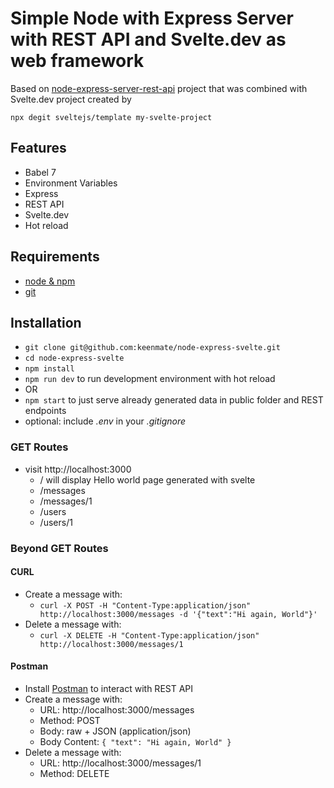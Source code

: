 # Simple Node with Express Server with REST API and Svelte.dev as web framework

Based on [node-express-server-rest-api](https://github.com/rwieruch/node-express-server-rest-api) project that was combined with Svelte.dev project created by

```
npx degit sveltejs/template my-svelte-project
```

## Features

- Babel 7
- Environment Variables
- Express
- REST API
- Svelte.dev
- Hot reload

## Requirements

- [node & npm](https://nodejs.org/en/)
- [git](https://www.robinwieruch.de/git-essential-commands/)

## Installation

- `git clone git@github.com:keenmate/node-express-svelte.git`
- `cd node-express-svelte`
- `npm install`
- `npm run dev` to run development environment with hot reload
- OR
- `npm start` to just serve already generated data in public folder and REST endpoints
- optional: include _.env_ in your _.gitignore_

### GET Routes

- visit http://localhost:3000
  - / will display Hello world page generated with svelte
  - /messages
  - /messages/1
  - /users
  - /users/1

### Beyond GET Routes

#### CURL

- Create a message with:
  - `curl -X POST -H "Content-Type:application/json" http://localhost:3000/messages -d '{"text":"Hi again, World"}'`
- Delete a message with:
  - `curl -X DELETE -H "Content-Type:application/json" http://localhost:3000/messages/1`

#### Postman

- Install [Postman](https://www.getpostman.com/apps) to interact with REST API
- Create a message with:
  - URL: http://localhost:3000/messages
  - Method: POST
  - Body: raw + JSON (application/json)
  - Body Content: `{ "text": "Hi again, World" }`
- Delete a message with:
  - URL: http://localhost:3000/messages/1
  - Method: DELETE
